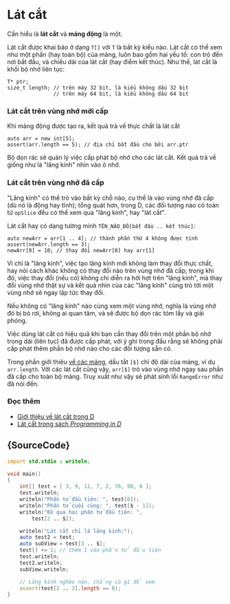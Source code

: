 # Lát cắt

Cần hiểu là **lát cắt** và **mảng động** là một.

Lát cắt được khai báo ở dạng `T[]` với `T` là bất kỳ kiểu nào.
Lát cắt có thể xem như một phần (hay toàn bộ) của mảng,
luôn bao gồm hai yếu tố: con trỏ đến nơi bắt đầu,
và chiều dài của lát cắt (hay điểm kết thúc).
Như thế, lát cắt là khối bộ nhớ liên tục:

    T* ptr;
    size_t length; // trên máy 32 bit, là kiểu không dấu 32 bit
                   // trên máy 64 bit, là kiểu không dấu 64 bit

### Lát cắt trên vùng nhớ mới cấp

Khi mảng động được tạo ra, kết quả trả về thực chất là lát cắt

    auto arr = new int[5];
    assert(arr.length == 5); // địa chỉ bắt đầu cho bởi arr.ptr

Bộ dọn rác sẽ quản lý việc cấp phát bộ nhớ cho các lát cắt.
Kết quả trả về giống như là "lăng kính" nhìn vào ô nhớ.

### Lát cắt trên vùng nhớ đã cấp

"Lăng kính" có thể trỏ vào bất kỳ chỗ nào, cụ thể là vào vùng nhớ đã cấp
(dù nó là động hay tĩnh); tổng quát hơn, trong D, các đối tượng nào có
toán tử `opSlice` đều có thể xem qua "lăng kính", hay "lát cắt".

Lát cắt hay có dạng tường minh `TÊN_NÀO_ĐÓ[bắt đầu .. kết thúc]`:

    auto newArr = arr[1 .. 4]; // thành phần thứ 4 không được tính
    assert(newArr.length == 3);
    newArr[0] = 10; // thay đổi newArr[0] hay arr[1]

Vì chỉ là "lăng kính", việc tạo lăng kính mới không làm thay đổi thực chất,
hay nói cách khác không có thay đổi nào trên vùng nhớ đã cấp;
trong khi đó, việc thay đổi (nếu có) không chỉ diễn ra hời
hợt trên "lăng kính", mà thay đổi vùng nhớ thật sự và kết quả nhìn của
các "lăng kính" cùng trỏ tới một vùng nhớ sẽ ngay lập tức thay đổi.

Nếu không có "lăng kính" nào cùng xem một vùng nhớ, nghĩa là vùng nhớ đó
bị bỏ rơi, không ai quan tâm, và sẽ được bộ dọn rác tóm lấy và giải phóng.

Việc dùng lát cắt có hiệu quả khi bạn cần thay đổi trên một phần bộ nhớ
trong dải (liên tục) đã được cấp phát, với ý ghi trong đầu rằng sẽ
không phải cấp phát thêm phần bộ nhớ nào cho các đối tượng sẵn có.

Trong phần giới thiệu [về các mảng](basics/arrays), dấu tắt `[$]`
chỉ độ dài của mảng, ví dụ `arr.length`. Với các lát cắt cũng vậy, `arr[$]`
trỏ vào vùng nhớ ngay sau phần đã cấp cho toàn bộ mảng. Truy xuất như vậy
sẽ phát sinh lỗi  `RangeError` như đã nói đến.

### Đọc thêm

- [Giới thiệu về lát cắt trong D](http://dlang.org/d-array-article.html)
- [Lát cắt trong sách _Programming in D_](http://ddili.org/ders/d.en/slices.html)

## {SourceCode}

```d
import std.stdio : writeln;

void main()
{
    int[] test = [ 3, 9, 11, 7, 2, 76, 90, 6 ];
    test.writeln;
    writeln("Phần tử đầu tiên: ", test[0]);
    writeln("Phần tử cuối cùng: ", test[$ - 1]);
    writeln("Bỏ qua hai phần tử đầu tiên: ",
        test[2 .. $]);

    writeln("Lát cắt chỉ là lăng kính:");
    auto test2 = test;
    auto subView = test[3 .. $];
    test[] += 1; // thêm 1 vào phần tử đầu tiên
    test.writeln;
    test2.writeln;
    subView.writeln;

    // Lăng kính nghèo nàn, chẳng có gì để xem
    assert(test[2 .. 2].length == 0);
}
```
